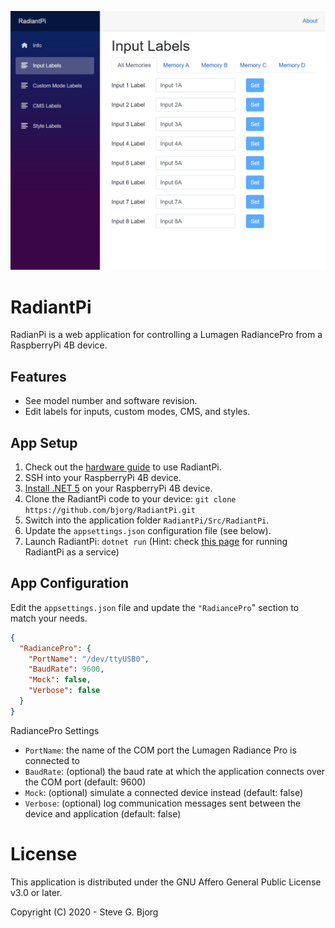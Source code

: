 ![RadiantPi Input Labels](Docs/InputLabels.png)

# RadiantPi

RadianPi is a web application for controlling a Lumagen RadiancePro from a RaspberryPi 4B device.

## Features

* See model number and software revision.
* Edit labels for inputs, custom modes, CMS, and styles.

## App Setup

1. Check out the [hardware guide](Docs/Hardware.md) to use RadiantPi.
1. SSH into your RaspberryPi 4B device.
1. [Install .NET 5](https://www.petecodes.co.uk/install-and-use-microsoft-dot-net-5-with-the-raspberry-pi/) on your RaspberryPi 4B device.
1. Clone the RadiantPi code to your device: `git clone https://github.com/bjorg/RadiantPi.git`
1. Switch into the application folder `RadiantPi/Src/RadiantPi`.
1. Update the `appsettings.json` configuration file (see below).
1. Launch RadiantPi: `dotnet run` (Hint: check [this page](https://thomaslevesque.com/2018/04/17/hosting-an-asp-net-core-2-application-on-a-raspberry-pi/) for running RadiantPi as a service)

## App Configuration

Edit the `appsettings.json` file and update the `"RadiancePro`" section to match your needs.
```json
{
  "RadiancePro": {
    "PortName": "/dev/ttyUSB0",
    "BaudRate": 9600,
    "Mock": false,
    "Verbose": false
  }
}
```

RadiancePro Settings
* `PortName`: the name of the COM port the Lumagen Radiance Pro is connected to
* `BaudRate`: (optional) the baud rate at which the application connects over the COM port (default: 9600)
* `Mock`: (optional) simulate a connected device instead (default: false)
* `Verbose`: (optional) log communication messages sent between the device and application (default: false)

# License

This application is distributed under the GNU Affero General Public License v3.0 or later.

Copyright (C) 2020 - Steve G. Bjorg